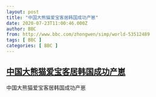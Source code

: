```yaml
---
layout: post
title: "中国大熊猫爱宝客居韩国成功产崽"
date: 2020-07-23T11:00:46.000Z
author: BBC
from: http://www.bbc.com/zhongwen/simp/world-53512489
tags: [ BBC ]
categories: [ BBC ]
---
```

<!--1595502046000-->
[中国大熊猫爱宝客居韩国成功产崽](http://www.bbc.com/zhongwen/simp/world-53512489)
------

<div>
中国大熊猫爱宝客居韩国成功产崽
</div>
